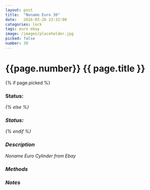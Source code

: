 ```yaml
---
layout: post
title:  "Noname Euro 30"
date:   2016-03-26 23:32:00
categories: lock
tags: euro ebay
image: /images/placeholder.jpg
picked: false
number: 30
---
```


# {{page.number}} {{ page.title }}

{% if page.picked %}
### Status: <i class="fa fa-unlock"/>
{% else %}
### Status: <i class="fa fa-lock"/>
{% endif %}

### Description

Noname Euro Cylinder from Ebay

### Methods

### Notes
